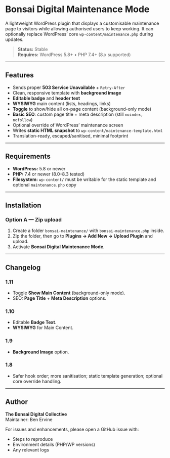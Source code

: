 # Bonsai Digital Maintenance Mode

A lightweight WordPress plugin that displays a customisable maintenance page to visitors while allowing authorised users to keep working. It can optionally replace WordPress’ core `wp-content/maintenance.php` during updates.

> **Status:** Stable  
> **Requires:** WordPress 5.8+ • PHP 7.4+ (8.x supported)

---

## Features

- Sends proper **503 Service Unavailable** + `Retry-After`
- Clean, responsive template with **background image**
- **Editable badge** and **header text**
- **WYSIWYG** main content (lists, headings, links)
- **Toggle** to show/hide all on-page content (background-only mode)
- **Basic SEO**: custom page title + meta description (still `noindex, nofollow`)
- Optional override of WordPress’ maintenance screen
- Writes **static HTML snapshot** to `wp-content/maintenance-template.html`
- Translation-ready, escaped/sanitised, minimal footprint

---

## Requirements

- **WordPress:** 5.8 or newer  
- **PHP:** 7.4 or newer (8.0–8.3 tested)  
- **Filesystem:** `wp-content/` must be writable for the static template and optional `maintenance.php` copy

---

## Installation

### Option A — Zip upload
1. Create a folder `bonsai-maintenance/` with `bonsai-maintenance.php` inside.
2. Zip the folder, then go to **Plugins → Add New → Upload Plugin** and upload.
3. Activate **Bonsai Digital Maintenance Mode**.

---

## Changelog

### 1.11
- Toggle **Show Main Content** (background-only mode).  
- SEO: **Page Title** + **Meta Description** options.  

### 1.10
- Editable **Badge Text**.  
- **WYSIWYG** for Main Content.  

### 1.9
- **Background Image** option.  

### 1.8
- Safer hook order; more sanitisation; static template generation; optional core override handling.

---

## Author

**The Bonsai Digital Collective**  
Maintainer: Ben Ervine  

For issues and enhancements, please open a GitHub issue with:  
- Steps to reproduce  
- Environment details (PHP/WP versions)  
- Any relevant logs  